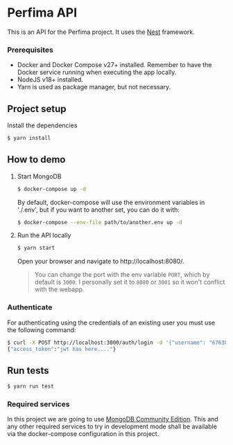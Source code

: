Perfima API
===============

This is an API for the Perfima project. It uses the [Nest](https://github.com/nestjs/nest) framework.

### Prerequisites

* Docker and Docker Compose v27+ installed. 
  Remember to have the Docker service running when executing the app locally.
* NodeJS v18+ installed.
* Yarn is used as package manager, but not necessary.

## Project setup
   
   Install the dependencies

   ```bash
   $ yarn install
   ```

## How to demo

1. Start MongoDB

   ```bash
   $ docker-compose up -d   
   ```
   By default, docker-compose will use the environment variables in  './.env', but if 
   you want to another set, you can do it with:

   ```bash
   $ docker-compose --env-file path/to/another.env up -d
   ```

2. Run the API locally
    
   ```bash 
   $ yarn start
   ```
    
   Open your browser and navigate to http://localhost:8080/.

   > You can change the port with the env variable `PORT`, which by default is `3000`. I personally set it to `8080` or 
   > `3001` so it won't conflict with the webapp.

### Authenticate

For authenticating using the credentials of an existing user you must use the following
command:

```bash
$ curl -X POST http://localhost:3000/auth/login -d '{"username": "6763819045fff580d4e42ffc", "password": "stringst"}' -H "Content-Type: application/json"
{"access_token":"jwt has here...."}
```

## Run tests

   ```bash
   $ yarn run test 
   ```

### Required services

In this project we are going to use [MongoDB Community Edition](https://www.mongodb.com/docs/manual/administration/install-community/).
This and any other required services to try in development mode shall be available via the docker-compose configuration 
in this project.



